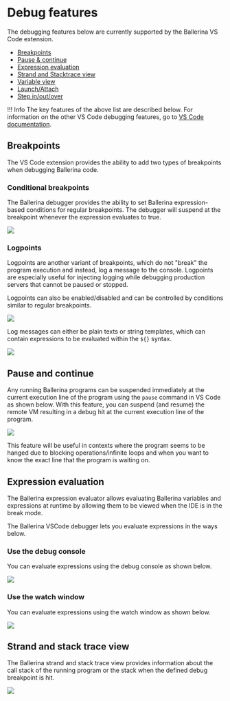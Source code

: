 # Debug features

The debugging features below are currently supported by the Ballerina VS Code extension.

- [Breakpoints](#breakpoints)
- [Pause & continue](#pause-and-continue)
- [Expression evaluation](#expression-evaluation)
- [Strand and Stacktrace view](#strand-and-stack-trace-view)
- [Variable view](https://code.visualstudio.com/docs/editor/debugging#_data-inspection)
- [Launch/Attach](https://code.visualstudio.com/docs/editor/debugging#_launch-versus-attach-configurations)
- [Step in/out/over](https://code.visualstudio.com/docs/editor/debugging#_debug-actions)

!!! Info
      The key features of the above list are described below. For information on the other VS Code debugging features, go to <a href="https://code.visualstudio.com/docs/editor/debugging" target="_blank">VS Code documentation</a>.

## Breakpoints

The VS Code extension provides the ability to add two types of breakpoints when debugging Ballerina code.

### Conditional breakpoints

The Ballerina debugger provides the ability to set Ballerina expression-based conditions for regular breakpoints.
The debugger will suspend at the breakpoint whenever the expression evaluates to true.

<img src="https://wso2.com/ballerina/vscode/docs/img/debug/debugger-conditional-breakpoints.gif" class="cInlineImage-full"/>

### Logpoints

Logpoints are another variant of breakpoints, which do not "break" the program execution and instead, log a message to the console. Logpoints are especially useful for injecting logging while debugging production servers that cannot be paused or stopped.

Logpoints can also be enabled/disabled and can be controlled by conditions similar to regular breakpoints.

<img src="https://wso2.com/ballerina/vscode/docs/img/debug/debugger-logpoints.gif" class="cInlineImage-full"/>

Log messages can either be plain texts or string templates, which can contain expressions to be evaluated within the `${}` syntax.

<img src="https://wso2.com/ballerina/vscode/docs/img/debug/debugger-logpoints-template.gif" class="cInlineImage-full"/>

## Pause and continue

Any running Ballerina programs can be suspended immediately at the current execution line of the program using the `pause` command in VS Code as shown below.
With this feature, you can suspend (and resume) the remote VM resulting in a debug hit at the current execution line of the program.

<img src="https://wso2.com/ballerina/vscode/docs/img/debug/debugger-pause-resume-commands.gif" class="cInlineImage-full"/>

This feature will be useful in contexts where the program seems to be hanged due to blocking operations/infinite loops and when you want to know the exact line that the program is waiting on.

## Expression evaluation

The Ballerina expression evaluator allows evaluating Ballerina variables and expressions at runtime by allowing them to be viewed when the IDE is in the break mode.

The Ballerina VSCode debugger lets you evaluate expressions in the ways below.

### Use the debug console

You can evaluate expressions using the debug console as shown below.

<img src="https://wso2.com/ballerina/vscode/docs/img/debug/debugger-evaluation-console.gif" class="cInlineImage-full"/>

### Use the watch window

You can evaluate expressions using the watch window as shown below.

<img src="https://wso2.com/ballerina/vscode/docs/img/debug/debugger-watch-window.gif" class="cInlineImage-full"/>

## Strand and stack trace view

The Ballerina strand and stack trace view provides information about the call stack of the running program or the stack when the defined debug breakpoint is hit.

<img src="https://wso2.com/ballerina/vscode/docs/img/debug/stack-trace-view.gif" class="cInlineImage-full"/>
